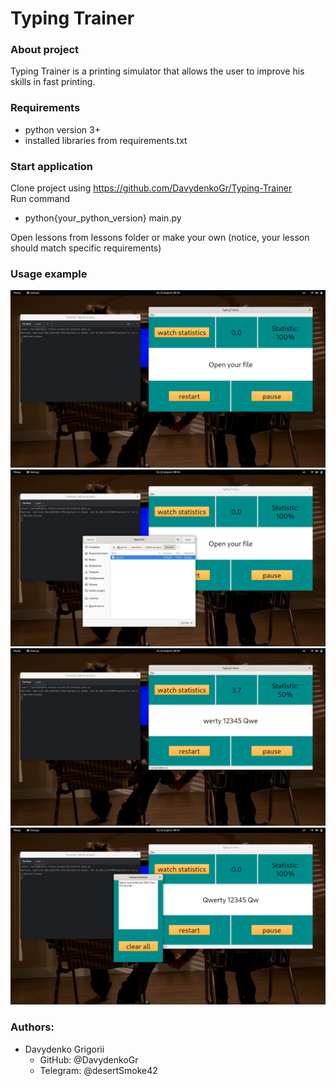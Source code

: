 # Typing Trainer
### About project
Typing Trainer is a printing simulator that allows the user to improve his skills in fast printing.
### Requirements

- python version 3+
- installed libraries from requirements.txt

### Start application
Clone project using https://github.com/DavydenkoGr/Typing-Trainer  
Run command

- python{your_python_version} main.py  

Open lessons from lessons folder or make your own (notice, your lesson should match specific requirements)
### Usage example

![image](resources/usage-examples/command-example.png)  
![image](resources/usage-examples/open-example.png)  
![image](resources/usage-examples/lesson-example.png)  
![image](resources/usage-examples/statistic-example.png)

### Authors:
- Davydenko Grigorii
  - GitHub: @DavydenkoGr
  - Telegram: @desertSmoke42
